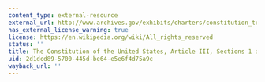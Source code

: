 ```yaml
---
content_type: external-resource
external_url: http://www.archives.gov/exhibits/charters/constitution_transcript.html
has_external_license_warning: true
license: https://en.wikipedia.org/wiki/All_rights_reserved
status: ''
title: The Constitution of the United States, Article III, Sections 1 and 2
uid: 2d1dcd89-5700-445d-be64-e5e6f4d75a9c
wayback_url: ''
---
```

